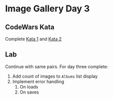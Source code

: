 Image Gallery Day 3
===

## CodeWars Kata

Complete [Kata 1](https://www.codewars.com/kata/sum-of-odd-cubed-numbers) and [Kata 2](https://www.codewars.com/kata/highest-scoring-word)

## Lab

Continue with same pairs. For day three complete:

1. Add count of images to `Albums` list display
1. Implement error handling
    1. On loads
    1. On saves

    

